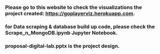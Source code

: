 ### Please go to this website to check the visualizations the project created: https://goplayerviz.herokuapp.com.

### for Data scraping & database build up code, please check the Scrape_n_MongoDB.ipynb Jupyter Notebook.

### proposal-digital-lab.pptx is the project design.